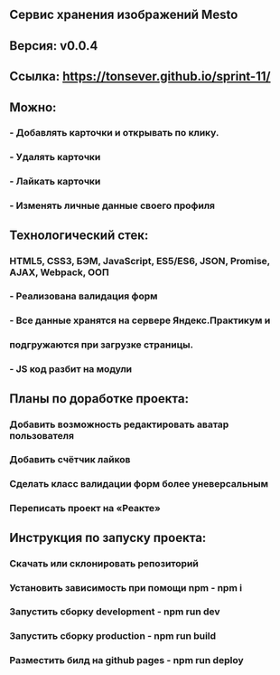 ## Сервис хранения изображений Mesto
## Версия: v0.0.4
## Ссылка:  https://tonsever.github.io/sprint-11/
## Можно:
### - Добавлять карточки и открывать по клику.
### - Удалять карточки
### - Лайкать карточки
### - Изменять личные данные своего профиля
## Технологический стек: 
### HTML5, CSS3, БЭМ, JavaScript, ES5/ES6, JSON, Promise, AJAX, Webpack, ООП
### - Реализована валидация форм
### - Все данные хранятся на сервере Яндекс.Практикум и
### подгружаются при загрузке страницы.
### - JS код разбит на модули
## Планы по доработке проекта: 
### Добавить возможность редактировать аватар пользователя 
### Добавить счётчик лайков 
### Сделать класс валидации форм более уневерсальным 
### Переписать проект на «Реакте»
## Инструкция по запуску проекта:
### Скачать или склонировать репозиторий
### Установить зависимость при помощи npm - npm i
### Запустить сборку development - npm run dev
### Запустить сборку production - npm run build
### Разместить билд на github pages - npm run deploy


